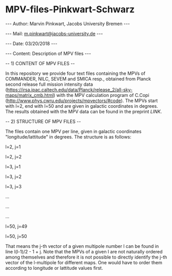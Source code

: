 # MPV-files-Pinkwart-Schwarz

--- Author: Marvin Pinkwart, Jacobs University Bremen ---

--- Mail: m.pinkwart@jacobs-university.de ---

--- Date: 03/20/2018 ---

--- Content: Description of MPV files ---


-- 1) CONTENT OF MPV FILES --

In this repository we provide four text files containing the MPVs of COMMANDER, NILC, SEVEM and SMICA resp., obtained from Planck second release full mission intensity data (https://irsa.ipac.caltech.edu/data/Planck/release_2/all-sky-maps/matrix_cmb.html) with the MPV calculation program of C.Copi (http://www.phys.cwru.edu/projects/mpvectors/#code). The MPVs start with l=2, end with l=50 and are given in galactic coordinates in degrees. The results obtained with the MPV data can be found in the preprint $LINK$.

-- 2) STRUCTURE OF MPV FILES --

The files contain one MPV per line, given in galactic coordinates "longitude/lattitude" in degrees. The structure is as follows: 

l=2, j=1

l=2, j=2

l=3, j=1

l=3, j=2

l=3, j=3

...

...

...

l=50, j=49

l=50, j=50

That means the j-th vector of a given multipole number l can be found in line l(l-1)/2 - 1 + j. Note that the MPVs of a given l are not naturally ordered among themselves and therefore it is not possible to directly identify the j-th vector of the l-multipole for different maps. One would have to order them according to longitude or lattitude values first.
